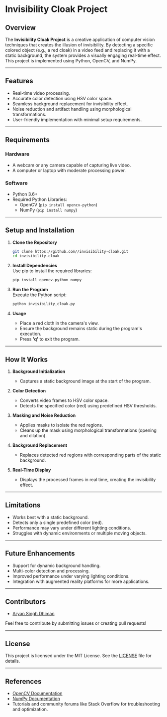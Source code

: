 # **Invisibility Cloak Project**

## **Overview**  
The **Invisibility Cloak Project** is a creative application of computer vision techniques that creates the illusion of invisibility. By detecting a specific colored object (e.g., a red cloak) in a video feed and replacing it with a static background, the system provides a visually engaging real-time effect. This project is implemented using Python, OpenCV, and NumPy.

---

## **Features**  
- Real-time video processing.  
- Accurate color detection using HSV color space.  
- Seamless background replacement for invisibility effect.  
- Noise reduction and artifact handling using morphological transformations.  
- User-friendly implementation with minimal setup requirements.  

---

## **Requirements**  

### **Hardware**  
- A webcam or any camera capable of capturing live video.  
- A computer or laptop with moderate processing power.  

### **Software**  
- Python 3.6+  
- Required Python Libraries:
  - OpenCV (`pip install opencv-python`)
  - NumPy (`pip install numpy`)  

---

## **Setup and Installation**  

1. **Clone the Repository**  
   ```bash
   git clone https://github.com//invisibility-cloak.git
   cd invisibility-cloak
   ```

2. **Install Dependencies**  
   Use pip to install the required libraries:  
   ```bash
   pip install opencv-python numpy
   ```

3. **Run the Program**  
   Execute the Python script:  
   ```bash
   python invisibility_cloak.py
   ```

4. **Usage**  
   - Place a red cloth in the camera's view.  
   - Ensure the background remains static during the program's execution.  
   - Press **'q'** to exit the program.

---

## **How It Works**  

1. **Background Initialization**  
   - Captures a static background image at the start of the program.  

2. **Color Detection**  
   - Converts video frames to HSV color space.  
   - Detects the specified color (red) using predefined HSV thresholds.  

3. **Masking and Noise Reduction**  
   - Applies masks to isolate the red regions.  
   - Cleans up the mask using morphological transformations (opening and dilation).  

4. **Background Replacement**  
   - Replaces detected red regions with corresponding parts of the static background.  

5. **Real-Time Display**  
   - Displays the processed frames in real time, creating the invisibility effect.  

---

## **Limitations**  
- Works best with a static background.  
- Detects only a single predefined color (red).  
- Performance may vary under different lighting conditions.  
- Struggles with dynamic environments or multiple moving objects.  

---

## **Future Enhancements**  
- Support for dynamic background handling.  
- Multi-color detection and processing.  
- Improved performance under varying lighting conditions.  
- Integration with augmented reality platforms for more applications.  

---

## **Contributors**  
- [Aryan Singh Dhiman](https://github.com/your-github)  

Feel free to contribute by submitting issues or creating pull requests!

---

## **License**  
This project is licensed under the MIT License. See the [LICENSE](LICENSE) file for details.

---

## **References**  
- [OpenCV Documentation](https://docs.opencv.org)  
- [NumPy Documentation](https://numpy.org/doc/)  
- Tutorials and community forums like Stack Overflow for troubleshooting and optimization.
